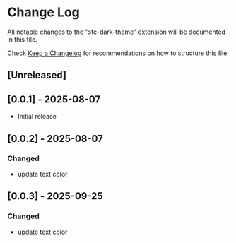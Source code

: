 # Change Log

All notable changes to the "sfc-dark-theme" extension will be documented in this file.

Check [Keep a Changelog](http://keepachangelog.com/) for recommendations on how to structure this file.

## [Unreleased]

## [0.0.1] - 2025-08-07

- Initial release

## [0.0.2] - 2025-08-07

### Changed

- update text color

## [0.0.3] - 2025-09-25

### Changed

- update text color

